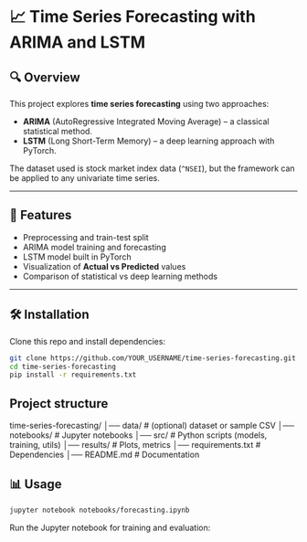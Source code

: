 # 📈 Time Series Forecasting with ARIMA and LSTM

## 🔍 Overview
This project explores **time series forecasting** using two approaches:
- **ARIMA** (AutoRegressive Integrated Moving Average) – a classical statistical method.  
- **LSTM** (Long Short-Term Memory) – a deep learning approach with PyTorch.  

The dataset used is stock market index data (`^NSEI`), but the framework can be applied to any univariate time series.

---

## 🚀 Features
- Preprocessing and train-test split  
- ARIMA model training and forecasting  
- LSTM model built in PyTorch  
- Visualization of **Actual vs Predicted** values  
- Comparison of statistical vs deep learning methods  

---

## 🛠 Installation
Clone this repo and install dependencies:

```bash
git clone https://github.com/YOUR_USERNAME/time-series-forecasting.git
cd time-series-forecasting
pip install -r requirements.txt
```


## Project structure 
time-series-forecasting/
│── data/                # (optional) dataset or sample CSV
│── notebooks/           # Jupyter notebooks
│── src/                 # Python scripts (models, training, utils)
│── results/             # Plots, metrics
│── requirements.txt     # Dependencies
│── README.md            # Documentation


## 📊 Usage
```bash
jupyter notebook notebooks/forecasting.ipynb
```

Run the Jupyter notebook for training and evaluation:

